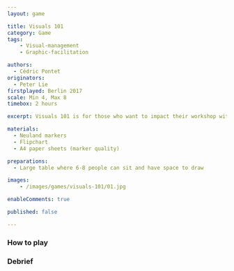```yaml
---
layout: game

title: Visuals 101
category: Game
tags:
    - Visual-management
    - Graphic-facilitation

authors: 
  - Cédric Pontet
originators: 
  - Peter Lie
firstplayed: Berlin 2017
scale: Min 4, Max 8
timebox: 2 hours

excerpt: Visuals 101 is for those who want to impact their workshop with a touch of drawing the right expressions in a message. Learn to draw using basic lines & shapes so you can beef up your presentations on flipchart

materials:
  - Neuland markers
  - Flipchart 
  - A4 paper sheets (marker quality)

preparations:
  - Large table where 6-8 people can sit and have space to draw

images:
    - /images/games/visuals-101/01.jpg

enableComments: true

published: false

---
```


### How to play


### Debrief

